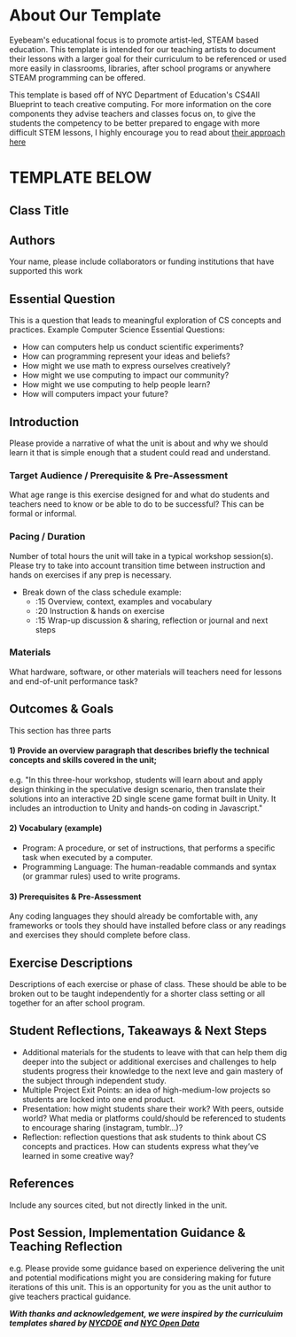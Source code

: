 # About Our Template

Eyebeam's educational focus is to promote artist-led, STEAM based education. This template is intended for our teaching artists to document their lessons with a larger goal for their curriculum to be referenced or used more easily in classrooms, libraries, after school programs or anywhere STEAM programming can be offered. 

This template is based off of NYC Department of Education's CS4All Blueprint to teach creative computing. For more information on the core components they advise teachers and classes focus on, to give the students the competency to be better prepared to engage with more difficult STEM lessons, I highly encourage you to read about [their approach here](https://blueprint.cs4all.nyc/what-is-cs/)

# TEMPLATE BELOW

## Class Title

## Authors
Your name, please include collaborators or funding institutions that have supported this work

## Essential Question
This is a question that leads to meaningful exploration of CS concepts and practices. Example Computer Science Essential Questions:
- How can computers help us conduct scientific experiments?
- How can programming represent your ideas and beliefs?
- How might we use math to express ourselves creatively?
- How might we use computing to impact our community?
- How might we use computing to help people learn?
- How will computers impact your future?

## Introduction
Please provide a narrative of what the unit is about and why we should learn it that is simple enough that a student could read and understand.

### Target Audience / Prerequisite & Pre-Assessment
What age range is this exercise designed for and what do students and teachers need to know or be able to do to be successful? This can be formal or informal. 

### Pacing / Duration
Number of total hours the unit will take in a typical workshop session(s). Please try to take into account transition time between instruction and hands on exercises if any prep is necessary.

- Break down of the class schedule example: 
  - :15 Overview, context, examples and vocabulary 
  - :20 Instruction & hands on exercise 
  - :15 Wrap-up discussion & sharing, reflection or journal and next steps

### Materials
What hardware, software, or other materials will teachers need for lessons and end-of-unit performance task?

## Outcomes & Goals
This section has three parts

#### 1) Provide an overview paragraph that describes briefly the technical concepts and skills covered in the unit;
e.g. "In this three-hour workshop, students will learn about and apply design thinking in the speculative design scenario, then translate their solutions into an interactive 2D single scene game format built in Unity. It includes an introduction to Unity and hands-on coding in Javascript."

#### 2) Vocabulary (example)
* Program: A procedure, or set of instructions, that performs a specific task when executed by a computer. 
* Programming Language: The human-readable commands and syntax (or grammar rules) used to write programs. 
      
#### 3) Prerequisites & Pre-Assessment 
Any coding languages they should already be comfortable with, any frameworks or tools they should have installed before class or any readings and exercises they should complete before class.

## Exercise Descriptions
Descriptions of each exercise or phase of class. These should be able to be broken out to be taught independently for a shorter class setting or all together for an after school program.

## Student Reflections, Takeaways & Next Steps
- Additional materials for the students to leave with that can help them dig deeper into the subject or additional exercises and challenges to help students progress their knowledge to the next leve and gain mastery of the subject through independent study.
- Multiple Project Exit Points: an idea of high-medium-low projects so students are locked into one end product.
- Presentation: how might students share their work? With peers, outside world? What media or platforms could/should be referenced to students to encourage sharing (instagram, tumblr...)? 
- Reflection: reflection questions that ask students to think about CS concepts and practices. How can students express what they’ve learned in some creative way?

## References
Include any sources cited, but not directly linked in the unit.

## Post Session, Implementation Guidance &  Teaching Reflection
e.g. Please provide some guidance based on experience delivering the unit and potential modifications might you are considering making for future iterations of this unit. This is an opportunity for you as the unit author to give teachers practical guidance.

***With thanks and acknowledgement, we were inspired by the curriculuim templates shared by [NYCDOE](http://blueprint.cs4all.nyc/units/40/) and [NYC Open Data](https://github.com/datapolitan/Data_Analytics_Classes/blob/gh-pages/Excel_Tools_Summarizing_Data.md)***
